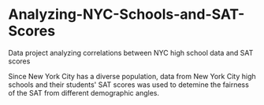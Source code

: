 # Analyzing-NYC-Schools-and-SAT-Scores
Data project analyzing correlations between NYC high school data and SAT scores

Since New York City has a diverse population, data from New York City high schools and their students' SAT scores was used to detemine the fairness of the SAT from different demographic angles.
